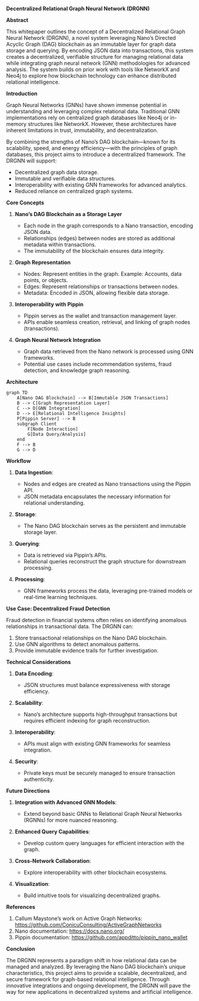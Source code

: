 **Decentralized Relational Graph Neural Network (DRGNN)**

**Abstract**

This whitepaper outlines the concept of a Decentralized Relational Graph Neural Network (DRGNN), a novel system leveraging Nano’s Directed Acyclic Graph (DAG) blockchain as an immutable layer for graph data storage and querying. By encoding JSON data into transactions, this system creates a decentralized, verifiable structure for managing relational data while integrating graph neural network (GNN) methodologies for advanced analysis. The system builds on prior work with tools like NetworkX and Neo4j to explore how blockchain technology can enhance distributed relational intelligence.

**Introduction**

Graph Neural Networks (GNNs) have shown immense potential in understanding and leveraging complex relational data. Traditional GNN implementations rely on centralized graph databases like Neo4j or in-memory structures like NetworkX. However, these architectures have inherent limitations in trust, immutability, and decentralization.

By combining the strengths of Nano’s DAG blockchain—known for its scalability, speed, and energy efficiency—with the principles of graph databases, this project aims to introduce a decentralized framework. The DRGNN will support:

- Decentralized graph data storage.
- Immutable and verifiable data structures.
- Interoperability with existing GNN frameworks for advanced analytics.
- Reduced reliance on centralized graph systems.

**Core Concepts**

1. **Nano’s DAG Blockchain as a Storage Layer**
   - Each node in the graph corresponds to a Nano transaction, encoding JSON data.
   - Relationships (edges) between nodes are stored as additional metadata within transactions.
   - The immutability of the blockchain ensures data integrity.

2. **Graph Representation**
   - Nodes: Represent entities in the graph. Example: Accounts, data points, or objects.
   - Edges: Represent relationships or transactions between nodes.
   - Metadata: Encoded in JSON, allowing flexible data storage.

3. **Interoperability with Pippin**
   - Pippin serves as the wallet and transaction management layer.
   - APIs enable seamless creation, retrieval, and linking of graph nodes (transactions).

4. **Graph Neural Network Integration**
   - Graph data retrieved from the Nano network is processed using GNN frameworks.
   - Potential use cases include recommendation systems, fraud detection, and knowledge graph reasoning.

**Architecture**

```mermaid
graph TD
    A[Nano DAG Blockchain] --> B[Immutable JSON Transactions]
    B --> C[Graph Representation Layer]
    C --> D[GNN Integration]
    D --> E[Relational Intelligence Insights]
    P[Pippin Server] --> B
    subgraph Client
        F[Node Interaction]
        G[Data Query/Analysis]
    end
    F --> B
    G --> D
```

**Workflow**

1. **Data Ingestion**:
   - Nodes and edges are created as Nano transactions using the Pippin API.
   - JSON metadata encapsulates the necessary information for relational understanding.

2. **Storage**:
   - The Nano DAG blockchain serves as the persistent and immutable storage layer.

3. **Querying**:
   - Data is retrieved via Pippin’s APIs.
   - Relational queries reconstruct the graph structure for downstream processing.

4. **Processing**:
   - GNN frameworks process the data, leveraging pre-trained models or real-time learning techniques.

**Use Case: Decentralized Fraud Detection**

Fraud detection in financial systems often relies on identifying anomalous relationships in transactional data. The DRGNN can:

1. Store transactional relationships on the Nano DAG blockchain.
2. Use GNN algorithms to detect anomalous patterns.
3. Provide immutable evidence trails for further investigation.

**Technical Considerations**

1. **Data Encoding**:
   - JSON structures must balance expressiveness with storage efficiency.

2. **Scalability**:
   - Nano’s architecture supports high-throughput transactions but requires efficient indexing for graph reconstruction.

3. **Interoperability**:
   - APIs must align with existing GNN frameworks for seamless integration.

4. **Security**:
   - Private keys must be securely managed to ensure transaction authenticity.

**Future Directions**

1. **Integration with Advanced GNN Models**:
   - Extend beyond basic GNNs to Relational Graph Neural Networks (RGNNs) for more nuanced reasoning.

2. **Enhanced Query Capabilities**:
   - Develop custom query languages for efficient interaction with the graph.

3. **Cross-Network Collaboration**:
   - Explore interoperability with other blockchain ecosystems.

4. **Visualization**:
   - Build intuitive tools for visualizing decentralized graphs.

**References**

1. Callum Maystone’s work on Active Graph Networks: https://github.com/ConicuConsulting/ActiveGraphNetworks
2. Nano documentation: https://docs.nano.org/
3. Pippin documentation: https://github.com/appditto/pippin_nano_wallet

**Conclusion**

The DRGNN represents a paradigm shift in how relational data can be managed and analyzed. By leveraging the Nano DAG blockchain’s unique characteristics, this project aims to provide a scalable, decentralized, and secure framework for graph-based relational intelligence. Through innovative integrations and ongoing development, the DRGNN will pave the way for new applications in decentralized systems and artificial intelligence.

